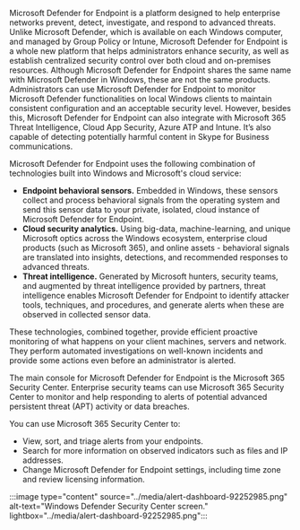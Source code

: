 Microsoft Defender for Endpoint is a platform designed to help enterprise networks prevent, detect, investigate, and respond to advanced threats. Unlike Microsoft Defender, which is available on each Windows computer, and managed by Group Policy or Intune, Microsoft Defender for Endpoint is a whole new platform that helps administrators enhance security, as well as establish centralized security control over both cloud and on-premises resources. Although Microsoft Defender for Endpoint shares the same name with Microsoft Defender in Windows, these are not the same products. Administrators can use Microsoft Defender for Endpoint to monitor Microsoft Defender functionalities on local Windows clients to maintain consistent configuration and an acceptable security level. However, besides this, Microsoft Defender for Endpoint can also integrate with Microsoft 365 Threat Intelligence, Cloud App Security, Azure ATP and Intune. It’s also capable of detecting potentially harmful content in Skype for Business communications.

Microsoft Defender for Endpoint uses the following combination of technologies built into Windows and Microsoft's cloud service:

 -  **Endpoint behavioral sensors.** Embedded in Windows, these sensors collect and process behavioral signals from the operating system and send this sensor data to your private, isolated, cloud instance of Microsoft Defender for Endpoint.
 -  **Cloud security analytics.** Using big-data, machine-learning, and unique Microsoft optics across the Windows ecosystem, enterprise cloud products (such as Microsoft 365), and online assets - behavioral signals are translated into insights, detections, and recommended responses to advanced threats.
 -  **Threat intelligence.** Generated by Microsoft hunters, security teams, and augmented by threat intelligence provided by partners, threat intelligence enables Microsoft Defender for Endpoint to identify attacker tools, techniques, and procedures, and generate alerts when these are observed in collected sensor data.

These technologies, combined together, provide efficient proactive monitoring of what happens on your client machines, servers and network. They perform automated investigations on well-known incidents and provide some actions even before an administrator is alerted.

The main console for Microsoft Defender for Endpoint is the Microsoft 365 Security Center. Enterprise security teams can use Microsoft 365 Security Center to monitor and help responding to alerts of potential advanced persistent threat (APT) activity or data breaches.

You can use Microsoft 365 Security Center to:

 -  View, sort, and triage alerts from your endpoints.
 -  Search for more information on observed indicators such as files and IP addresses.
 -  Change Microsoft Defender for Endpoint settings, including time zone and review licensing information.

:::image type="content" source="../media/alert-dashboard-92252985.png" alt-text="Windows Defender Security Center screen." lightbox="../media/alert-dashboard-92252985.png":::
